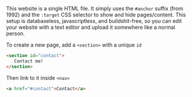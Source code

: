 This website is a single HTML file. It simply uses the `#anchor` suffix (from 1992) and the `:target` CSS selector to show and hide pages/content. This setup is databaseless, javascriptless, and buildshit-free, so you can edit your website with a text editor and upload it somewhere like a normal person.

To create a new page, add a `<section>` with a unique `id`
```html
<section id="contact">
   Contact me!
</section>
```
Then link to it inside `<nav>`
```html
<a href="#contact">Contact</a>
```
